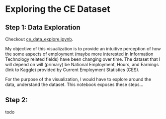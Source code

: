 # Exploring the CE Dataset

## Step 1: Data Exploration

Checkout [ce_data_explore.ipynb](https://nbviewer.jupyter.org/github/wenoptics/ce-dataset-exploration-and-visualization/blob/7877720933ad65e3b38c122b7d960d501b1eca10/ce_data_explore.ipynb).

My objective of this visualization is to provide an intuitive perception of 
how the some aspects of employment (maybe more interested in Information Technology 
related fields) have been changing over time. The dataset that I will depend 
on will (primary) be National Employment, Hours, and Earnings (link to Kaggle) 
provided by Current Employment Statistics (CES).

For the purpose of the visualization, I would have to explore around the data, 
understand the dataset. This notebook exposes these steps...

## Step 2:

todo
